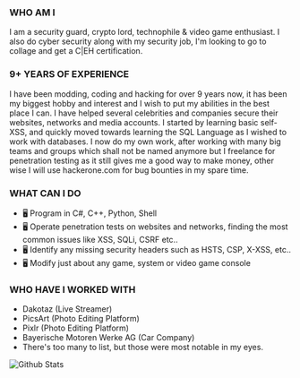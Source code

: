 ### **WHO AM I**
I am a security guard, crypto lord, technophile & video game enthusiast. I also do cyber security along with my security job, I'm looking to go to collage and get a C|EH certification.

### **9+ YEARS OF EXPERIENCE**
I have been modding, coding and hacking for over 9 years now, it has been my biggest hobby and interest and I wish to put my abilities in the best place I can. I have helped several celebrities and companies secure their websites, networks and media accounts. I started by learning basic self-XSS, and quickly moved towards learning the SQL Language as I wished to work with databases. I now do my own work, after working with many big teams and groups which shall not be named anymore but I freelance for penetration testing as it still gives me a good way to make money, other wise I will use hackerone.com for bug bounties in my spare time.

### **WHAT CAN I DO**
- 🖥️ Program in C#, C++, Python, Shell
- 🖥️ Operate penetration tests on websites and networks, finding the most common issues like XSS, SQLi, CSRF etc..
- 🖥️ Identify any missing security headers such as HSTS, CSP, X-XSS, etc.. 
- 🖥️ Modify just about any game, system or video game console

### **WHO HAVE I WORKED WITH**
- Dakotaz (Live Streamer)
- PicsArt (Photo Editing Platform)
- Pixlr (Photo Editing Platform)
- Bayerische Motoren Werke AG (Car Company)
- There's too many to list, but those were most notable in my eyes.



 ![Github Stats](https://github-readme-stats.vercel.app/api?username=g3q&show_icons=true&theme=radical)
